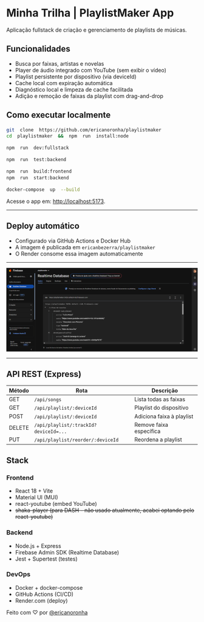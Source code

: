 
# Minha Trilha | PlaylistMaker App
Aplicação fullstack de criação e gerenciamento de playlists de músicas.

## Funcionalidades
- Busca por faixas, artistas e novelas
- Player de áudio integrado com YouTube (sem exibir o vídeo)
- Playlist persistente por dispositivo (via deviceId)
- Cache local com expiração automática
- Diagnóstico local e limpeza de cache facilitada
- Adição e remoção de faixas da playlist com drag-and-drop

## Como executar localmente
```bash
git  clone  https://github.com/ericanoronha/playlistmaker
cd  playlistmaker  &&  npm  run  install:node
```
```bash
npm  run  dev:fullstack
```
```bash
npm  run  test:backend
```
```bash
npm  run  build:frontend
npm  run  start:backend
```
```bash
docker-compose  up  --build
```

Acesse o app em: [http://localhost:5173](http://localhost:5173).

---

## Deploy automático
- Configurado via GitHub Actions e Docker Hub
- A imagem é publicada em `ericanbezerra/playlistmaker`
- O Render consome essa imagem automaticamente
---

![Screenshot do banco de dados realtime com seed populando dados](firebase.png)

---
##  API REST (Express)

| Método | Rota | Descrição |
|--|--|--|
| GET | `/api/songs` | Lista todas as faixas |
|GET|`/api/playlist/:deviceId`|Playlist do dispositivo|
|POST|`/api/playlist/:deviceId`|Adiciona faixa à playlist|
|DELETE|`/api/playlist/:trackId?deviceId=...`|Remove faixa específica|
|PUT|`/api/playlist/reorder/:deviceId`|Reordena a playlist|

## Stack
### Frontend

-   React 18 + Vite
-   Material UI (MUI)
-   react-youtube (embed YouTube)
- ~~shaka-player (para DASH - não usado atualmente, acabei optando pelo react-youtube)~~

### Backend
-   Node.js + Express
-   Firebase Admin SDK (Realtime Database)
-   Jest + Supertest (testes)

### DevOps
-   Docker + docker-compose
-   GitHub Actions (CI/CD)
-   Render.com (deploy)

Feito com ♡ por [@ericanoronha](https://github.com/ericanoronha)
